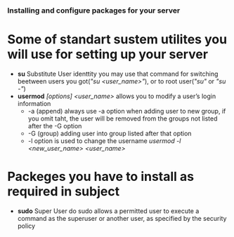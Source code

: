 ### Installing and configure packages for your server

# Some of standart sustem utilites you will use for setting up your server
- **su** Substitute User identtity
  you may use that command for switching beetween users you got(*"su <user_name>"*), or to root user(*"su"* or *"su -"*)
- **usermod** *[options] <user_name>*
  allows you to modify a user’s login information
  - -a (append) always use -a option when adding user to new group, if you omit taht, the user will be removed from the groups not listed after the -G option
  - -G (group) adding user into group listed after that option
  - -l option is used to change the username *usermod -l <new_user_name> <user_name>*
  
# Packeges you have to install as required in subject
- **sudo** Super User do
  sudo allows a permitted user to execute a command as the superuser or another user, as specified by the security policy

